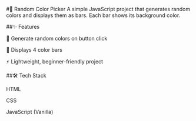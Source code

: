 #🎨 Random Color Picker
A simple JavaScript project that generates random colors and displays them as bars. Each bar shows its background color.

##✨ Features

🎲 Generate random colors on button click

🌈 Displays 4 color bars

⚡ Lightweight, beginner-friendly project

##🛠️ Tech Stack

HTML

CSS

JavaScript (Vanilla)
